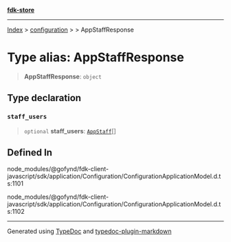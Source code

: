 [**fdk-store**](../../../README.md)
***

[Index](../../../API.md) > [configuration](../../README.md) > [<internal>](../README.md) > AppStaffResponse

# Type alias: AppStaffResponse

> **AppStaffResponse**: `object`

## Type declaration

### `staff_users`

> `optional` **staff\_users**: [`AppStaff`](type-alias.AppStaff.md)[]

## Defined In

node\_modules/@gofynd/fdk-client-javascript/sdk/application/Configuration/ConfigurationApplicationModel.d.ts:1101

node\_modules/@gofynd/fdk-client-javascript/sdk/application/Configuration/ConfigurationApplicationModel.d.ts:1102

***
Generated using [TypeDoc](https://typedoc.org/) and [typedoc-plugin-markdown](https://www.npmjs.com/package/typedoc-plugin-markdown)
